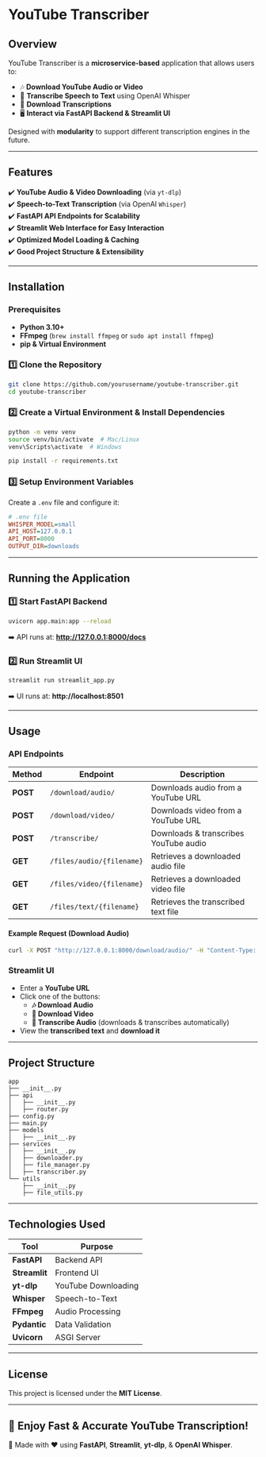 # YouTube Transcriber

## Overview

YouTube Transcriber is a **microservice-based** application that allows users to:

- 🎶 **Download YouTube Audio or Video**
- 📝 **Transcribe Speech to Text** using OpenAI Whisper
- 📜 **Download Transcriptions**
- 🖥 **Interact via FastAPI Backend & Streamlit UI**

Designed with **modularity** to support different transcription engines in the future.

---

## Features

✔️ **YouTube Audio & Video Downloading** (via `yt-dlp`)  
✔️ **Speech-to-Text Transcription** (via OpenAI `Whisper`)  
✔️ **FastAPI API Endpoints for Scalability**  
✔️ **Streamlit Web Interface for Easy Interaction**  
✔️ **Optimized Model Loading & Caching**  
✔️ **Good Project Structure & Extensibility**  

---

## Installation

### Prerequisites

- **Python 3.10+**
- **FFmpeg** (`brew install ffmpeg` or `sudo apt install ffmpeg`)
- **pip & Virtual Environment**

### 1️⃣ Clone the Repository

```sh
git clone https://github.com/yourusername/youtube-transcriber.git
cd youtube-transcriber
```

### 2️⃣ Create a Virtual Environment & Install Dependencies

```sh
python -m venv venv
source venv/bin/activate  # Mac/Linux
venv\Scripts\activate  # Windows

pip install -r requirements.txt
```

### 3️⃣ Setup Environment Variables

Create a `.env` file and configure it:

```ini
# .env file
WHISPER_MODEL=small
API_HOST=127.0.0.1
API_PORT=8000
OUTPUT_DIR=downloads
```

---

## Running the Application

### 1️⃣ Start FastAPI Backend

```sh
uvicorn app.main:app --reload
```

➡️ API runs at: **http://127.0.0.1:8000/docs**

### 2️⃣ Run Streamlit UI

```sh
streamlit run streamlit_app.py
```

➡️ UI runs at: **http://localhost:8501**

---

## Usage

### API Endpoints

| Method | Endpoint | Description |
|--------|---------|-------------|
| **POST** | `/download/audio/` | Downloads audio from a YouTube URL |
| **POST** | `/download/video/` | Downloads video from a YouTube URL |
| **POST** | `/transcribe/` | Downloads & transcribes YouTube audio |
| **GET**  | `/files/audio/{filename}` | Retrieves a downloaded audio file |
| **GET**  | `/files/video/{filename}` | Retrieves a downloaded video file |
| **GET**  | `/files/text/{filename}` | Retrieves the transcribed text file |

#### Example Request (Download Audio)

```sh
curl -X POST "http://127.0.0.1:8000/download/audio/" -H "Content-Type: application/json" -d '{"url": "https://www.youtube.com/watch?v=EXAMPLE"}'
```

### Streamlit UI

- Enter a **YouTube URL**  
- Click one of the buttons:
  - **🎶 Download Audio**
  - **🎥 Download Video**
  - **📝 Transcribe Audio** (downloads & transcribes automatically)
- View the **transcribed text** and **download it**  

---

## Project Structure

```mint
app
├── __init__.py
├── api
│   ├── __init__.py
│   ├── router.py
├── config.py
├── main.py
├── models
│   ├── __init__.py
├── services
│   ├── __init__.py
│   ├── downloader.py
│   ├── file_manager.py
│   ├── transcriber.py
└── utils
    ├── __init__.py
    ├── file_utils.py
```

---

## Technologies Used

| Tool          | Purpose |
|--------------|---------|
| **FastAPI**  | Backend API |
| **Streamlit** | Frontend UI |
| **yt-dlp**   | YouTube Downloading |
| **Whisper**  | Speech-to-Text |
| **FFmpeg**   | Audio Processing |
| **Pydantic** | Data Validation |
| **Uvicorn**  | ASGI Server |

---

## License

This project is licensed under the **MIT License**.

---

## 🚀 Enjoy Fast & Accurate YouTube Transcription!

🔹 Made with ❤️ using **FastAPI**, **Streamlit**, **yt-dlp**, & **OpenAI Whisper**.